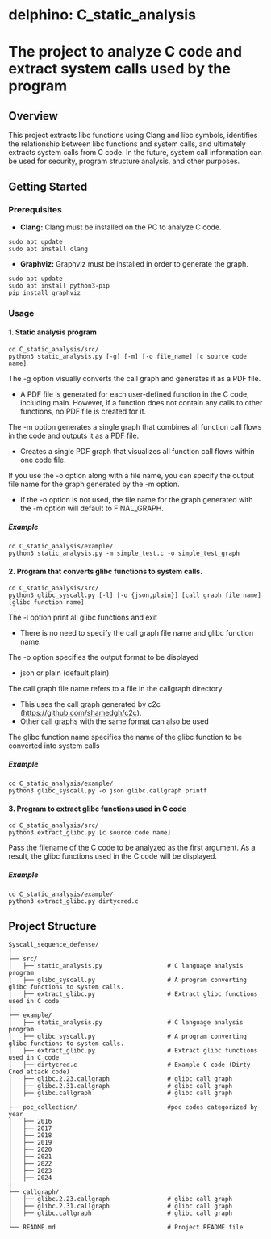 # delphino: C_static_analysis

# The project to analyze C code and extract system calls used by the program
## Overview
This project extracts libc functions using Clang and libc symbols, identifies the relationship between libc functions and system calls, and ultimately extracts system calls from C code. In the future, system call information can be used for security, program structure analysis, and other purposes.

## Getting Started

### Prerequisites

- **Clang:** Clang must be installed on the PC to analyze C code.
```
sudo apt update
sudo apt install clang
```

- **Graphviz:** Graphviz must be installed in order to generate the graph.
```
sudo apt update
sudo apt install python3-pip
pip install graphviz
```

### Usage

#### 1. Static analysis program

```
cd C_static_analysis/src/
python3 static_analysis.py [-g] [-m] [-o file_name] [c source code name]
```
The -g option visually converts the call graph and generates it as a PDF file.
- A PDF file is generated for each user-defined function in the C code, including main. However, if a function does not contain any calls to other functions, no PDF file is created for it.

The -m option generates a single graph that combines all function call flows in the code and outputs it as a PDF file.
- Creates a single PDF graph that visualizes all function call flows within one code file.

If you use the -o option along with a file name, you can specify the output file name for the graph generated by the -m option.
- If the -o option is not used, the file name for the graph generated with the -m option will default to FINAL_GRAPH.

##### Example
```
cd C_static_analysis/example/
python3 static_analysis.py -m simple_test.c -o simple_test_graph
```

#### 2. Program that converts glibc functions to system calls.

```
cd C_static_analysis/src/
python3 glibc_syscall.py [-l] [-o {json,plain}] [call graph file name] [glibc function name] 
```
The -l option print all glibc functions and exit
- There is no need to specify the call graph file name and glibc function name.

The -o option specifies the output format to be displayed
- json or plain (default plain)

The call graph file name refers to a file in the callgraph directory
- This uses the call graph generated by c2c (https://github.com/shamedgh/c2c).
- Other call graphs with the same format can also be used

The glibc function name specifies the name of the glibc function to be converted into system calls

##### Example
```
cd C_static_analysis/example/
python3 glibc_syscall.py -o json glibc.callgraph printf 
```

#### 3. Program to extract glibc functions used in C code

```
cd C_static_analysis/src/
python3 extract_glibc.py [c source code name]
```
Pass the filename of the C code to be analyzed as the first argument. As a result, the glibc functions used in the C code will be displayed.

##### Example
```
cd C_static_analysis/example/
python3 extract_glibc.py dirtycred.c
```

## Project Structure
```
Syscall_sequence_defense/
│
├── src/
│   ├── static_analysis.py                  # C language analysis program
│   ├── glibc_syscall.py                    # A program converting glibc functions to system calls.
│   ├── extract_glibc.py                    # Extract glibc functions used in C code
│
├── example/
│   ├── static_analysis.py                  # C language analysis program
│   ├── glibc_syscall.py                    # A program converting glibc functions to system calls.
│   ├── extract_glibc.py                    # Extract glibc functions used in C code
│   ├── dirtycred.c                         # Example C code (Dirty Cred attack code)
│   ├── glibc.2.23.callgraph                # glibc call graph
│   ├── glibc.2.31.callgraph                # glibc call graph
│   ├── glibc.callgraph                     # glibc call graph
│
├── poc_collection/                         #poc codes categorized by year
│   ├── 2016
│   ├── 2017
│   ├── 2018
│   ├── 2019
│   ├── 2020
│   ├── 2021
│   ├── 2022
│   ├── 2023
│   ├── 2024                   
|
├── callgraph/
│   ├── glibc.2.23.callgraph                # glibc call graph
│   ├── glibc.2.31.callgraph                # glibc call graph
│   ├── glibc.callgraph                     # glibc call graph
│
└── README.md                               # Project README file  
```
